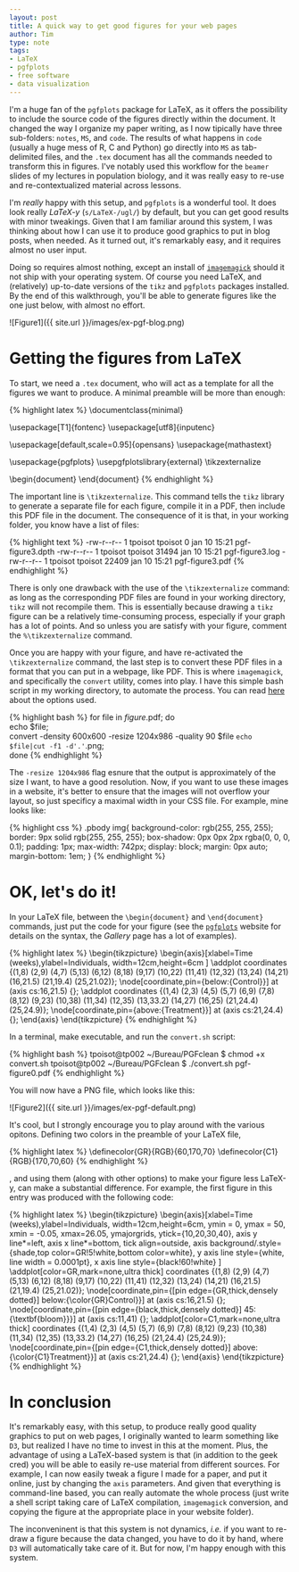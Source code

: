 ```yaml
---
layout: post
title: A quick way to get good figures for your web pages
author: Tim
type: note
tags:
- LaTeX
- pgfplots
- free software
- data visualization
---
```


I'm a huge fan of the `pgfplots` package for LaTeX, as it offers the possibility to include the source code of the figures directly within the document. It changed the way I organize my paper writing, as I now tipically have three sub-folders: `notes`, `MS`, and `code`. The results of what happens in `code` (usually a huge mess of R, C and Python) go directly into `MS` as tab-delimited files, and the `.tex` document has all the commands needed to transform this in figures. I've notably used this workflow for the `beamer` slides of my lectures in population biology, and it was really easy to re-use and re-contextualized material across lessons. 

I'm *really* happy with this setup, and `pgfplots` is a wonderful tool. It does look really *LaTeX-y* (`s/LaTeX-/ugl/`) by default, but you can get good results with minor tweakings. Given that I am familiar around this system, I was thinking about how I can use it to produce good graphics to put in blog posts, when needed. As it turned out, it's remarkably easy, and it requires almost no user input.

Doing so requires almost nothing, except an install of [`imagemagick`](http://www.imagemagick.org/script/index.php) should it not ship with your operating system. Of course you need LaTeX, and (relatively) up-to-date versions of the `tikz` and `pgfplots` packages installed. By the end of this walkthrough, you'll be able to generate figures like the one just below, with almost no effort.

![Figure1]({{ site.url }}/images/ex-pgf-blog.png)

# Getting the figures from LaTeX

To start, we need a `.tex` document, who will act as a template for all the figures we want to produce. A minimal preamble will be more than enough:

{% highlight latex %}
\documentclass{minimal}

\usepackage[T1]{fontenc}
\usepackage[utf8]{inputenc}

\usepackage[default,scale=0.95]{opensans}
\usepackage{mathastext}

\usepackage{pgfplots}
\usepgfplotslibrary{external}
\tikzexternalize 

\begin{document}
\end{document}
{% endhighlight %}

The important line is `\tikzexternalize`. This command tells the `tikz` library to generate a separate file for each figure, compile it in a PDF, then include this PDF file in the document. The consequence of it is that, in your working folder, you know have a list of files:

{% highlight text %}
-rw-r--r-- 1 tpoisot tpoisot      0 jan 10 15:21 pgf-figure3.dpth
-rw-r--r-- 1 tpoisot tpoisot  31494 jan 10 15:21 pgf-figure3.log
-rw-r--r-- 1 tpoisot tpoisot  22409 jan 10 15:21 pgf-figure3.pdf
{% endhighlight %}

There is only one drawback with the use of the `\tikzexternalize` command: as long as the corresponding PDF files are found in your working directory, `tikz` will not recompile them. This is essentially because drawing a `tikz` figure can be a relatively time-consuming process, especially if your graph has a lot of points. And so unless you are satisfy with your figure, comment the `%\tikzexternalize` command.

Once you are happy with your figure, and have re-activated the `\tikzexternalize` command, the last step is to convert these PDF files in a format that you can put in a webpage, like PDF. This is where `imagemagick`, and specifically the `convert` utility, comes into play. I have this simple bash script in my working directory, to automate the process. You can read [here](http://robfelty.com/2008/03/11/convert-pdf-to-png-with-imagemagick) about the options used.

{% highlight bash %}
for file in *figure*.pdf; do \
echo $file;\
convert -density 600x600 -resize 1204x986 -quality 90 $file `echo $file|cut -f1 -d'.'`.png;\
done
{% endhighlight %}

The `-resize 1204x986` flag esnure that the output is approximately of the size I want, to have a good resolution. Now, if you want to use these images in a website, it's better to ensure that the images will not overflow your layout, so just specificy a maximal width in your CSS file. For example, mine looks like:

{% highlight css %}
.pbody img{
	background-color: rgb(255, 255, 255);
	border: 9px solid rgb(255, 255, 255);
	box-shadow: 0px 0px 2px rgba(0, 0, 0, 0.1);
	padding: 1px;
	max-width: 742px;
	display: block;
	margin: 0px auto;
	margin-bottom: 1em;
}
{% endhighlight %}

# OK, let's do it!

In your LaTeX file, between the `\begin{document}` and `\end{document}` commands, just put the code for your figure (see the [`pgfplots`](http://pgfplots.sourceforge.net/) website for details on the syntax, the *Gallery* page has a lot of examples).

{% highlight latex %}
\begin{tikzpicture}
	\begin{axis}[xlabel=Time (weeks),ylabel=Individuals,
			width=12cm,height=6cm
			]
		\addplot coordinates {(1,8) (2,9) (4,7) (5,13)
		(6,12) (8,18) (9,17) (10,22) (11,41) (12,32)
		(13,24) (14,21) (16,21.5) (21,19.4) (25,21.02)};
		\node[coordinate,pin={below:{Control}}] at (axis cs:16,21.5) {};
		\addplot coordinates {(1,4) (2,3) (4,5) (5,7)
		(6,9) (7,8) (8,12) (9,23) (10,38) (11,34)
		(12,35) (13,33.2) (14,27) (16,25) (21,24.4) (25,24.9)};
		\node[coordinate,pin={above:{Treatment}}] at (axis cs:21,24.4) {};
	\end{axis}
\end{tikzpicture}
{% endhighlight %}

In a terminal, make executable, and run the `convert.sh` script:

{% highlight bash %}
tpoisot@tp002 ~/Bureau/PGFclean $ chmod +x convert.sh
tpoisot@tp002 ~/Bureau/PGFclean $ ./convert.sh
pgf-figure0.pdf
{% endhighlight %}

You will now have a PNG file, which looks like this:

![Figure2]({{ site.url }}/images/ex-pgf-default.png)

It's cool, but I strongly encourage you to play around with the various opitons. Defining two colors in the preamble of your LaTeX file,

{% highlight latex %}
\definecolor{GR}{RGB}{60,170,70}
\definecolor{C1}{RGB}{170,70,60}
{% endhighlight %}

, and using them (along with other options) to make your figure less LaTeX-y, can make a substantial difference. For example, the first figure in this entry was produced with the following code:

{% highlight latex %}
\begin{tikzpicture}
	\begin{axis}[xlabel=Time (weeks),ylabel=Individuals,
			width=12cm,height=6cm, ymin = 0, ymax = 50,
			xmin = -0.05, xmax=26.05,
			ymajorgrids, ytick={10,20,30,40},
			axis y line*=left, axis x line*=bottom,
			tick align=outside,
			axis background/.style={shade,top color=GR!5!white,bottom color=white},
			y axis line style={white, line width = 0.0001pt},
			x axis line style={black!60!white}
			]
		\addplot[color=GR,mark=none,ultra thick] coordinates {(1,8) (2,9) (4,7) (5,13)
		(6,12) (8,18) (9,17) (10,22) (11,41)
		(12,32) (13,24) (14,21) (16,21.5) (21,19.4) (25,21.02)};
		\node[coordinate,pin={[pin edge={GR,thick,densely dotted}]
			below:{\color{GR}Control}}]
			at (axis cs:16,21.5) {};
		\node[coordinate,pin={[pin edge={black,thick,densely dotted}]
			45:{\textbf{bloom}}}]
			at (axis cs:11,41) {};
		\addplot[color=C1,mark=none,ultra thick] coordinates {(1,4) (2,3) (4,5) (5,7) (6,9)
		(7,8) (8,12) (9,23) (10,38)
		(11,34) (12,35) (13,33.2) (14,27) (16,25) (21,24.4) (25,24.9)};
		\node[coordinate,pin={[pin edge={C1,thick,densely dotted}]
			above:{\color{C1}Treatment}}]
			at (axis cs:21,24.4) {};
	\end{axis}
\end{tikzpicture}
{% endhighlight %}

# In conclusion

It's remarkably easy, with this setup, to produce really good quality graphics to put on web pages, I originally wanted to learm something like `D3`, but realized I have no time to invest in this at the moment. Plus, the advantage of using a LaTeX-based system is that (in addition to the geek cred) you will be able to easily re-use material from different sources. For example, I can now easily tweak a figure I made for a paper, and put it online, just by changing the `axis` parameters. And given that everything is command-line based, you can really automate the whole process (just write a shell script taking care of LaTeX compilation, `imagemagick` conversion, and copying the figure at the appropriate place in your website folder).

The inconveninent is that this system is not dynamics, *i.e.* if you want to re-draw a figure because the data changed, you have to do it by hand, where `D3` will automatically take care of it. But for now, I'm happy enough with this system.
